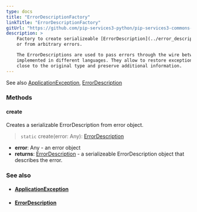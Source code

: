 ```yaml
---
type: docs
title: "ErrorDescriptionFactory"
linkTitle: "ErrorDescriptionFactory"
gitUrl: "https://github.com/pip-services3-python/pip-services3-commons-python"
description: >
    Factory to create serializeable [ErrorDescription](../error_description) from [ApplicationException](../application_exception)
    or from arbitrary errors.  

    The ErrorDescriptions are used to pass errors through the wire between microservices
    implemented in different languages. They allow to restore exceptions on the receiving side
    close to the original type and preserve additional information.
---
```

See also [ApplicationException](../application_exception), [ErrorDescription](../error_description)


### Methods

#### create
Creates a serializable ErrorDescription from error object.

> `static` create(error: Any): [ErrorDescription](../error_description)

- **error**: Any - an error object
- **returns**: [ErrorDescription](../error_description) - a serializeable ErrorDescription object that describes the error.

### See also
- #### [ApplicationException](../application_exception)
- #### [ErrorDescription](../error_description)